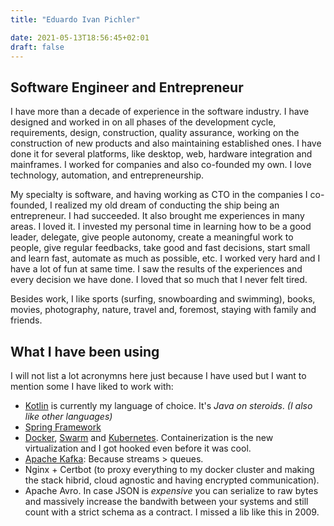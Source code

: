 ```yaml
---
title: "Eduardo Ivan Pichler"

date: 2021-05-13T18:56:45+02:01
draft: false
---
```

## Software Engineer and Entrepreneur

I have more than a decade of experience in the software industry. I have designed and worked in on all phases of the development cycle, requirements, design, construction, quality assurance, working on the construction of new products and also maintaining established ones. I have done it for several platforms, like desktop, web, hardware integration and mainframes. I worked for companies and also co-founded my own. I love technology, automation, and entrepreneurship.
  
My specialty is software, and having working as CTO in the companies I co-founded, I realized my old dream of conducting the ship being an entrepreneur. I had succeeded. It also brought me experiences in many areas. I loved it. I invested my personal time in learning how to be a good leader, delegate, give people autonomy, create a meaningful work to people, give regular feedbacks, take good and fast decisions, start small and learn fast, automate as much as possible, etc. I worked very hard and I have a lot of fun at same time. I saw the results of the experiences and every decision we have done. I loved that so much that I never felt tired.
  
Besides work, I like sports (surfing, snowboarding and swimming), books, movies, photography, nature, travel and, foremost, staying with family and friends.

## What I have been using
I will not list a lot acronymns here just because I have used but I want to mention some I have liked to work with: 
 * [Kotlin](https://kotlinlang.org) is currently my language of choice. It's *Java on steroids*. *(I also like other languages)*
 * [Spring Framework](https://spring.io/)
 * [Docker](https://www.docker.com/community/open-source), [Swarm](https://github.com/docker/swarmkit) and [Kubernetes](https://kubernetes.io). Containerization is the new virtualization and I got hooked even before it was cool.
 * [Apache Kafka](https://kafka.apache.org/): Because streams > queues.
 * Nginx + Certbot (to proxy everything to my docker cluster and making the stack hibrid, cloud agnostic and having encrypted communication).
 * Apache Avro. In case JSON is *expensive* you can serialize to raw bytes and massively increase the bandwith between your systems and still count with a strict schema as a contract. I missed a lib like this in 2009.
